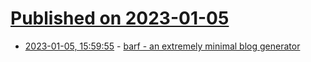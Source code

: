 # [Published on 2023-01-05](index.md)

* [2023-01-05, 15:59:55](https://lobste.rs/s/oeimp0/barf_extremely_minimal_blog_generator) - [barf - an extremely minimal blog generator](https://barf.bt.ht/)
